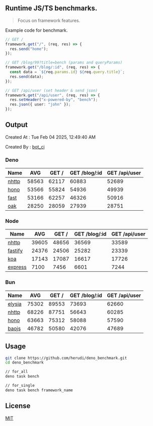 ## Runtime JS/TS benchmarks.

> Focus on framework features.

Example code for benchmark.
```ts
// GET /
framework.get("/", (req, res) => {
  res.send("home");
});

// GET /blog/99?title=bench (params and queryParams)
framework.get("/blog/:id", (req, res) => {
  const data = `${req.params.id} ${req.query.title}`;
  res.send(data);
});

// GET /api/user (set header & send json)
framework.get("/api/user", (req, res) => {
  res.setHeader("x-powered-by", "bench");
  res.json({ user: "john" });
});
```

## Output
Created At : Tue Feb 04 2025, 12:49:40 AM

Created By : [bot_ci](https://github.com/herudi/deno_benchmarks/commits?author=github-actions%5Bbot%5D)


### Deno
|Name|AVG|GET /|GET /blog/:id|GET /api/user|
|----|----|----|----|----|
|[nhttp](https://github.com/nhttp/nhttp)|58563|62117|60883|52689|
|[hono](https://github.com/honojs/hono)|53566|55824|54936|49939|
|[fast](https://github.com/danteissaias/fast)|53166|62257|46326|50916|
|[oak](https://github.com/oakserver/oak)|28250|28059|27939|28751|
  


### Node
|Name|AVG|GET /|GET /blog/:id|GET /api/user|
|----|----|----|----|----|
|[nhttp](https://github.com/nhttp/nhttp)|39605|48656|36569|33589|
|[fastify](https://github.com/fastify/fastify)|24376|24506|25282|23339|
|[koa](https://github.com/koajs/koa)|17143|17087|16617|17726|
|[express](https://github.com/expressjs/express)|7100|7456|6601|7244|
  


### Bun
|Name|AVG|GET /|GET /blog/:id|GET /api/user|
|----|----|----|----|----|
|[elysia](https://github.com/elysiajs/elysia)|75302|89553|73693|62660|
|[nhttp](https://github.com/nhttp/nhttp)|68226|87751|56643|60285|
|[hono](https://github.com/honojs/hono)|63663|75312|58088|57590|
|[baojs](https://github.com/mattreid1/baojs)|46782|50580|42076|47689|
  



## Usage

```bash
git clone https://github.com/herudi/deno_benchmark.git
cd deno_benchmark

// for_all
deno task bench

// for_single
deno task bench framework_name
```

## License

[MIT](LICENSE)

